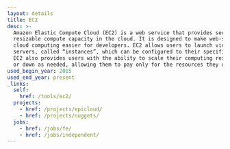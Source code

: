 ```yaml
---
layout: details
title: EC2
desc: >-
  Amazon Elastic Compute Cloud (EC2) is a web service that provides secure,
  resizable compute capacity in the cloud. It is designed to make web-scale
  cloud computing easier for developers. EC2 allows users to launch virtual
  servers, called “instances”, which can be configured to their specific needs.
  EC2 also provides users with the ability to scale their computing resources up
  or down as needed, allowing them to pay only for the resources they use.
used_begin_year: 2015
used_end_year: present
_links:
  self:
    href: /tools/ec2/
  projects:
    - href: /projects/epicloud/
    - href: /projects/nuggets/
  jobs:
    - href: /jobs/fe/
    - href: /jobs/independent/
---
```

